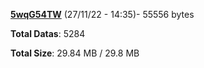 [**5wqG54TW**](/data/5wqG54TW.txt) (27/11/22 - 14:35)- 55556 bytes

**Total Datas**: 5284

**Total Size**: 29.84 MB / 29.8 MB
